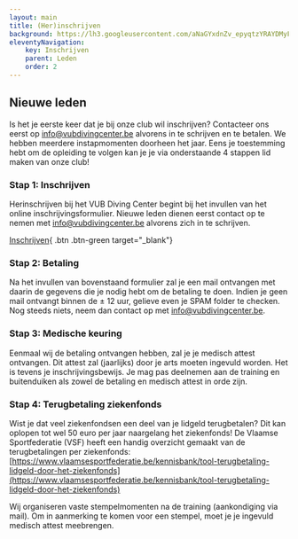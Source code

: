 ```yaml
---
layout: main
title: (Her)inschrijven
background: https://lh3.googleusercontent.com/aNaGYxdnZv_epyqtzYRAYDMyFuSm8mR4Y5LXHbirsfbtsitfVbog5G0eICOxIdZkDvP7w7Sz3xsj5OClVrhFGDREH0zk7WAYiueDVYzAxcHdJ-pd6_JBvg22ZDjE53SCpRfSvbwOG6o
eleventyNavigation:
    key: Inschrijven
    parent: Leden
    order: 2
---
```


<div class="alert warn">
<h2><i class="fa-solid fa-triangle-exclamation"></i> Nieuwe leden</h2>
Is het je eerste keer dat je bij onze club wil inschrijven? Contacteer ons eerst op <a href="mailto:info@vubdivingcenter.be">info@vubdivingcenter.be</a> alvorens in te schrijven en te betalen. We hebben meerdere instapmomenten doorheen het jaar. Eens je toestemming hebt om de opleiding te volgen kan je je via onderstaande 4 stappen lid maken van onze club!
</div>

### Stap 1: Inschrijven

Herinschrijven bij het VUB Diving Center begint bij het invullen van het online inschrijvingsformulier. Nieuwe leden dienen eerst contact
op te nemen met <info@vubdivingcenter.be> alvorens zich in te schrijven.

[Inschrijven](https://vdc-app.azurewebsites.net/Registration/Create){ .btn .btn-green target="_blank"}

### Stap 2: Betaling

Na het invullen van bovenstaand formulier zal je een mail ontvangen met daarin de gegevens die je nodig hebt om de betaling te doen. Indien je geen mail ontvangt binnen de ± 12 uur, gelieve even je SPAM folder te checken. Nog steeds niets, neem dan contact op met <info@vubdivingcenter.be>.

### Stap 3: Medische keuring

Eenmaal wij de betaling ontvangen hebben, zal je je medisch attest ontvangen. Dit attest zal (jaarlijks) door je arts moeten ingevuld worden. Het is tevens je inschrijvingsbewijs. Je mag pas deelnemen aan de training en buitenduiken als zowel de betaling en medisch attest in orde zijn.

### Stap 4: Terugbetaling ziekenfonds
Wist je dat veel ziekenfondsen een deel van je lidgeld terugbetalen? Dit kan oplopen tot wel 50 euro per jaar naargelang het ziekenfonds! De Vlaamse Sportfederatie (VSF) heeft een handig overzicht gemaakt van de terugbetalingen per ziekenfonds: [https://www.vlaamsesportfederatie.be/kennisbank/tool-terugbetaling-lidgeld-door-het-ziekenfonds](https://www.vlaamsesportfederatie.be/kennisbank/tool-terugbetaling-lidgeld-door-het-ziekenfonds)

Wij organiseren vaste stempelmomenten na de training (aankondiging via mail). Om in aanmerking te komen voor een stempel, moet je je ingevuld medisch attest meebrengen.